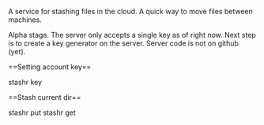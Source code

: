 A service for stashing files in the cloud.  A quick way to move files between machines.

Alpha stage. The server only accepts a single key as of right now.  Next step is to create a key generator on the server.  Server code is not on github (yet).

==Setting account key==

stashr key <key>

==Stash current dir==

stashr put <stashname>
stashr get <stashname>